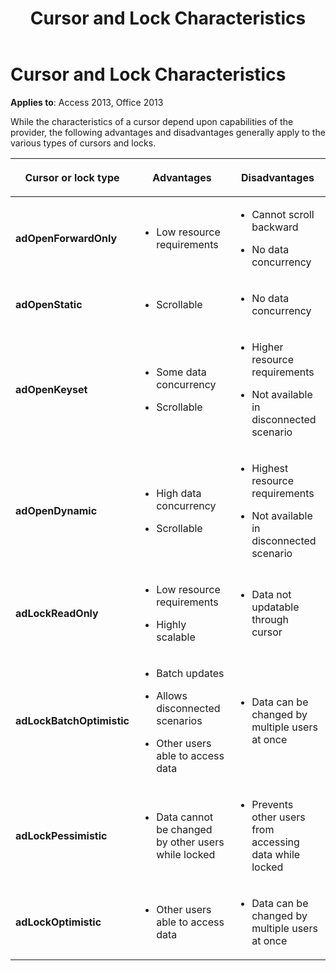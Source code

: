 ﻿---
title: Cursor and Lock Characteristics
TOCTitle: Cursor and Lock Characteristics
ms:assetid: 5f8b6700-14f6-d342-42f6-cc8e89c71a1a
ms:mtpsurl: https://msdn.microsoft.com/library/JJ249347(v=office.15)
ms:contentKeyID: 48545164
ms.date: 09/18/2015
mtps_version: v=office.15
---

# Cursor and Lock Characteristics


**Applies to**: Access 2013, Office 2013

While the characteristics of a cursor depend upon capabilities of the provider, the following advantages and disadvantages generally apply to the various types of cursors and locks.

<table>
<colgroup>
<col style="width: 33%" />
<col style="width: 33%" />
<col style="width: 33%" />
</colgroup>
<thead>
<tr class="header">
<th><p>Cursor or lock type</p></th>
<th><p>Advantages</p></th>
<th><p>Disadvantages</p></th>
</tr>
</thead>
<tbody>
<tr class="odd">
<td><p><strong>adOpenForwardOnly</strong></p></td>
<td><p></p>
<ul>
<li><p>Low resource requirements</p></li>
</ul>
<p></p></td>
<td><p></p>
<ul>
<li><p>Cannot scroll backward</p></li>
<li><p>No data concurrency</p></li>
</ul>
<p></p></td>
</tr>
<tr class="even">
<td><p><strong>adOpenStatic</strong></p></td>
<td><p></p>
<ul>
<li><p>Scrollable</p></li>
</ul>
<p></p></td>
<td><p></p>
<ul>
<li><p>No data concurrency</p></li>
</ul>
<p></p></td>
</tr>
<tr class="odd">
<td><p><strong>adOpenKeyset</strong></p></td>
<td><p></p>
<ul>
<li><p>Some data concurrency</p></li>
<li><p>Scrollable</p></li>
</ul>
<p></p></td>
<td><p></p>
<ul>
<li><p>Higher resource requirements</p></li>
<li><p>Not available in disconnected scenario</p></li>
</ul>
<p></p></td>
</tr>
<tr class="even">
<td><p><strong>adOpenDynamic</strong></p></td>
<td><p></p>
<ul>
<li><p>High data concurrency</p></li>
<li><p>Scrollable</p></li>
</ul>
<p></p></td>
<td><p></p>
<ul>
<li><p>Highest resource requirements</p></li>
<li><p>Not available in disconnected scenario</p></li>
</ul>
<p></p></td>
</tr>
<tr class="odd">
<td><p><strong>adLockReadOnly</strong></p></td>
<td><p></p>
<ul>
<li><p>Low resource requirements</p></li>
<li><p>Highly scalable</p></li>
</ul>
<p></p></td>
<td><p></p>
<ul>
<li><p>Data not updatable through cursor</p></li>
</ul>
<p></p></td>
</tr>
<tr class="even">
<td><p><strong>adLockBatchOptimistic</strong></p></td>
<td><p></p>
<ul>
<li><p>Batch updates</p></li>
<li><p>Allows disconnected scenarios</p></li>
<li><p>Other users able to access data</p></li>
</ul>
<p></p></td>
<td><p></p>
<ul>
<li><p>Data can be changed by multiple users at once</p></li>
</ul>
<p></p></td>
</tr>
<tr class="odd">
<td><p><strong>adLockPessimistic</strong></p></td>
<td><p></p>
<ul>
<li><p>Data cannot be changed by other users while locked</p></li>
</ul>
<p></p></td>
<td><p></p>
<ul>
<li><p>Prevents other users from accessing data while locked</p></li>
</ul>
<p></p></td>
</tr>
<tr class="even">
<td><p><strong>adLockOptimistic</strong></p></td>
<td><p></p>
<ul>
<li><p>Other users able to access data</p></li>
</ul>
<p></p></td>
<td><p></p>
<ul>
<li><p>Data can be changed by multiple users at once</p></li>
</ul>
<p></p></td>
</tr>
</tbody>
</table>

